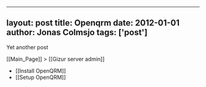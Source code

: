 
---
layout: post
title: Openqrm
date: 2012-01-01
author: Jonas Colmsjo
tags: ['post']
---

Yet another post





[[Main_Page]] > [[Gizur server admin]]


* [[Install OpenQRM]]
* [[Setup OpenQRM]]
